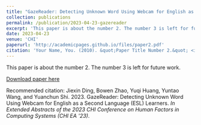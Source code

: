 ```yaml
---
title: "GazeReader: Detecting Unknown Word Using Webcam for English as a Second Language (ESL) Learners."
collection: publications
permalink: /publication/2023-04-23-gazereader
excerpt: 'This paper is about the number 2. The number 3 is left for future work.'
date: 2023-04-23
venue: 'CHI'
paperurl: 'http://academicpages.github.io/files/paper2.pdf'
citation: 'Your Name, You. (2010). &quot;Paper Title Number 2.&quot; <i>Journal 1</i>. 1(2).'
---
```

This paper is about the number 2. The number 3 is left for future work.

[Download paper here](http://academicpages.github.io/files/paper2.pdf)

Recommended citation: Jiexin Ding, Bowen Zhao, Yuqi Huang, Yuntao Wang, and Yuanchun Shi. 2023. GazeReader: Detecting Unknown Word Using Webcam for English as a Second Language (ESL) Learners. <i>In Extended Abstracts of the 2023 CHI Conference on Human Factors in Computing Systems (CHI EA '23)</i>.